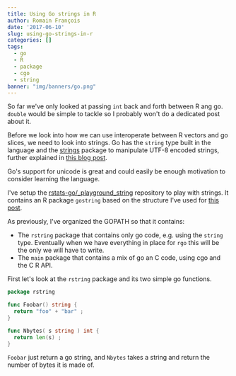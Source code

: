 ```yaml
---
title: Using Go strings in R
author: Romain François
date: '2017-06-10'
slug: using-go-strings-in-r
categories: []
tags:
  - go
  - R
  - package
  - cgo
  - string
banner: "img/banners/go.png"
---
```


So far we've only looked at passing `int` back and forth between
R ang go. `double` would be simple to tackle so I probably won't do
a dedicated post about it.

Before we look into how we can use interoperate between R vectors and
go slices, we need to look into strings. Go has the `string` type built in the
language and the [strings](https://golang.org/pkg/strings/) package
to manipulate UTF-8 encoded strings, further explained
in [this blog post](https://blog.golang.org/strings).

Go's support for
unicode is great and could easily be enough motivation to consider learning
the language.

I've setup the [rstats-go/_playground_string](https://github.com/rstats-go/_playground_string)
repository to play with strings. It contains an R package `gostring`
based on the structure I've used for
[this post](/blog/2017/06/09/go-packages-in-r-packages).

As previously, I've organized the GOPATH so that it contains:

- The `rstring` package that contains only go code, e.g. using the `string` type.
  Eventually when we have everything in place for `rgo` this will be the only
  we will have to write.
- The `main` package that contains a mix of go an C code, using cgo and the C R API.

First let's look at the `rstring` package and its two simple go functions.

```go
package rstring

func Foobar() string {
  return "foo" + "bar" ;
}

func Nbytes( s string ) int {
  return len(s) ;
}
```

`Foobar` just return a go string, and `Nbytes` takes a string and return the number
of bytes it is made of. 
